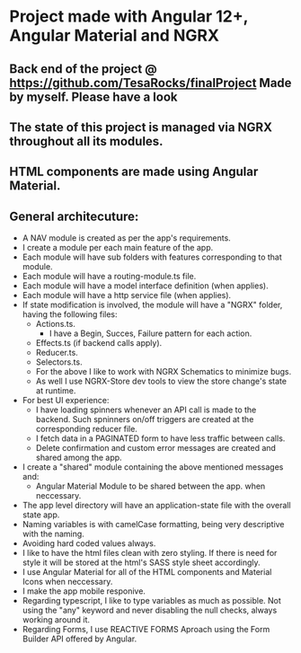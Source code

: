 # Project made with Angular 12+, Angular Material and NGRX

## Back end of the project @ https://github.com/TesaRocks/finalProject Made by myself. Please have a look

## The state of this project is managed via NGRX throughout all its modules.

## HTML components are made using Angular Material.

## General architecuture:

- A NAV module is created as per the app's requirements.
- I create a module per each main feature of the app.
- Each module will have sub folders with features corresponding to that module.
- Each module will have a routing-module.ts file.
- Each module will have a model interface definition (when applies).
- Each module will have a http service file (when applies).
- If state modification is involved, the module will have a "NGRX" folder, having the following files:
  - Actions.ts.
    - I have a Begin, Succes, Failure pattern for each action.
  - Effects.ts (if backend calls apply).
  - Reducer.ts.
  - Selectors.ts.
  - For the above I like to work with NGRX Schematics to minimize bugs.
  - As well I use NGRX-Store dev tools to view the store change's state at runtime.
- For best UI experience:
  - I have loading spinners whenever an API call is made to the backend. Such spninners on/off triggers are created at the corresponding reducer file.
  - I fetch data in a PAGINATED form to have less traffic between calls.
  - Delete confirmation and custom error messages are created and shared among the app.
- I create a "shared" module containing the above mentioned messages and:
  - Angular Material Module to be shared between the app. when neccessary.
- The app level directory will have an application-state file with the overall state app.
- Naming variables is with camelCase formatting, being very descriptive with the naming.
- Avoiding hard coded values always.
- I like to have the html files clean with zero styling. If there is need for style it will be stored at the html's SASS style sheet accordingly.
- I use Angular Material for all of the HTML components and Material Icons when neccessary.
- I make the app mobile responive.
- Regarding typescript, I like to type variables as much as possible. Not using the "any" keyword and never disabling the null checks, always working around it.
- Regarding Forms, I use REACTIVE FORMS Aproach using the Form Builder API offered by Angular.
